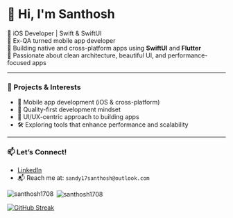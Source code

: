 # 👋 Hi, I'm Santhosh

🔹 iOS Developer | Swift & SwiftUI  
🔹 Ex-QA turned mobile app developer  
🔹 Building native and cross-platform apps using **SwiftUI** and **Flutter**  
🔹 Passionate about clean architecture, beautiful UI, and performance-focused apps  

---

### 💼 Projects & Interests
- 📱 Mobile app development (iOS & cross-platform)  
- 🧪 Quality-first development mindset  
- 🎨 UI/UX-centric approach to building apps  
- 🛠 Exploring tools that enhance performance and scalability  

---

### 📫 Let’s Connect!
- [LinkedIn](https://linkedin.com/in/santhosh-venketraman-3b2b31184/)  
- 📬 Reach me at: `sandy17santhosh@outlook.com`


<p><img align="left" src="https://github-readme-stats.vercel.app/api/top-langs?username=santhosh1708&show_icons=true&locale=en&layout=compact" alt="santhosh1708" /></p>

<p>&nbsp;<img align="center" src="https://github-readme-stats.vercel.app/api?username=santhosh1708&show_icons=true&locale=en" alt="santhosh1708" /></p>

[![GitHub Streak](https://github-readme-streak-stats.herokuapp.com?user=santhosh1708&theme=tokyonight-duo)](https://git.io/streak-stats)


<!--
**santhosh1708/santhosh1708** is a ✨ _special_ ✨ repository because its `README.md` (this file) appears on your GitHub profile.

Here are some ideas to get you started:

- 🔭 I’m currently working on ...
- 🌱 I’m currently learning ...
- 👯 I’m looking to collaborate on ...
- 🤔 I’m looking for help with ...
- 💬 Ask me about ...
- 📫 How to reach me: ...
- 😄 Pronouns: ...
- ⚡ Fun fact: ...
-->
